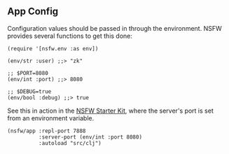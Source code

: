 ## App Config <a id="intro"></a>

Configuration values should be passed in through the environment. NSFW
provides several functions to get this done:


    (require '[nsfw.env :as env])

    (env/str :user) ;;> "zk"

    ;; $PORT=8080
    (env/int :port) ;;> 8080

    ;; $DEBUG=true
    (env/bool :debug) ;;> true


See this in action in the
[NSFW Starter Kit](https://github.com/zk/nsfw-starter), where the
server's port is set from an environment variable.


    (nsfw/app :repl-port 7888
              :server-port (env/int :port 8080)
              :autoload "src/clj")
